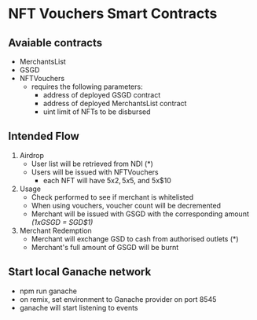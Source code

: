# NFT Vouchers Smart Contracts

## Avaiable contracts

-   MerchantsList
-   GSGD
-   NFTVouchers
    -   requires the following parameters:
        -   address of deployed GSGD contract
        -   address of deployed MerchantsList contract
        -   uint limit of NFTs to be disbursed

## Intended Flow

1. Airdrop
    - User list will be retrieved from NDI (\*)
    - Users will be issued with NFTVouchers
        - each NFT will have 5x$2, 5x$5, and 5x$10
2. Usage
    - Check performed to see if merchant is whitelisted
    - When using vouchers, voucher count will be decremented
    - Merchant will be issued with GSGD with the corresponding amount _(1xGSGD = SGD$1)_
3. Merchant Redemption
    - Merchant will exchange GSD to cash from authorised outlets (\*)
    - Merchant's full amount of GSGD will be burnt

## Start local Ganache network
- npm run ganache
- on remix, set environment to Ganache provider on port 8545
- ganache will start listening to events
